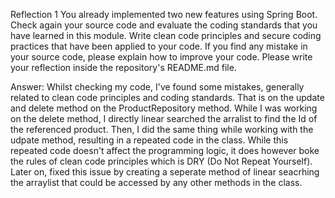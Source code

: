 Reflection 1
You already implemented two new features using Spring Boot. Check again your source code and evaluate the coding standards that you have learned in this module. 
Write clean code principles and secure coding practices that have been applied to your code.  If you find any mistake in your source code, please explain how to improve your code. 
Please write your reflection inside the repository's README.md file.

Answer:
Whilst checking my code, I've found some mistakes, generally related to clean code principles and coding standards. That is on the update and delete method on the ProductRepository method. While I was working on
the delete method, I directly linear searched the arralist to find the Id of the referenced product. Then, I did the same thing while working with the udpate method, resulting in a repeated code in the class. While 
this repeated code doesn't affect the programming logic, it does however boke the rules of clean code principles which is DRY (Do Not Repeat Yourself). Later on, fixed this issue by creating a seperate method of linear
seacrhing the arraylist that could be accessed by any other methods in the class.
